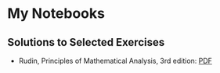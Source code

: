 # My Notebooks

## Solutions to Selected Exercises
- Rudin, Principles of Mathematical Analysis, 3rd edition: [PDF](https://drive.google.com/file/d/15vOGJ2Ica2zzlkyXkDglRdeskwJFuHhU/view)